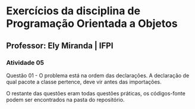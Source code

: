 # Exercícios da disciplina de Programação Orientada a Objetos
## Professor: Ely Miranda | IFPI

### Atividade 05

Questão 01 - O problema está na ordem das declarações. A declaração de qual pacote a classe pertence, deve vir antes das importações.

O restante das questões eram todas questões práticas, os códigos-fonte podem ser encontrados na pasta do repositório.